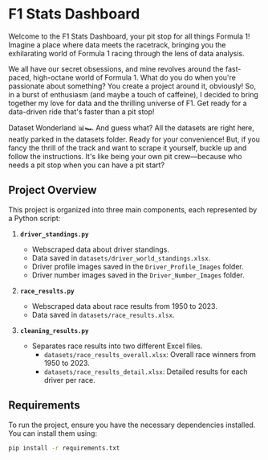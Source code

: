 # F1 Stats Dashboard

Welcome to the F1 Stats Dashboard, your pit stop for all things Formula 1! Imagine a place where data meets the racetrack, bringing you the exhilarating world of Formula 1 racing through the lens of data analysis.

We all have our secret obsessions, and mine revolves around the fast-paced, high-octane world of Formula 1. What do you do when you're passionate about something? You create a project around it, obviously! So, in a burst of enthusiasm (and maybe a touch of caffeine), I decided to bring together my love for data and the thrilling universe of F1. Get ready for a data-driven ride that's faster than a pit stop!

Dataset Wonderland 📊🏎️
And guess what? All the datasets are right here, neatly parked in the datasets folder. Ready for your convenience! But, if you fancy the thrill of the track and want to scrape it yourself, buckle up and follow the instructions. It's like being your own pit crew—because who needs a pit stop when you can have a pit start?

## Project Overview

This project is organized into three main components, each represented by a Python script:

1. **`driver_standings.py`**
   - Webscraped data about driver standings.
   - Data saved in `datasets/driver_world_standings.xlsx`.
   - Driver profile images saved in the `Driver_Profile_Images` folder.
   - Driver number images saved in the `Driver_Number_Images` folder.

2. **`race_results.py`**
   - Webscraped data about race results from 1950 to 2023.
   - Data saved in `datasets/race_results.xlsx`.

3. **`cleaning_results.py`**
   - Separates race results into two different Excel files.
     - `datasets/race_results_overall.xlsx`: Overall race winners from 1950 to 2023.
     - `datasets/race_results_detail.xlsx`: Detailed results for each driver per race.

## Requirements

To run the project, ensure you have the necessary dependencies installed. You can install them using:

```bash
pip install -r requirements.txt
